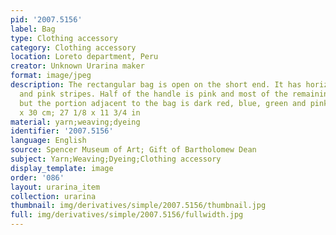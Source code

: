 ```yaml
---
pid: '2007.5156'
label: Bag
type: Clothing accessory
category: Clothing accessory
location: Loreto department, Peru
creator: Unknown Urarina maker
format: image/jpeg
description: The rectangular bag is open on the short end. It has horizontal blue
  and pink stripes. Half of the handle is pink and most of the remaining half is blue
  but the portion adjacent to the bag is dark red, blue, green and pink. Late 1800s-1996.&nbsp;69
  x 30 cm; 27 1/8 x 11 3/4 in
material: yarn;weaving;dyeing
identifier: '2007.5156'
language: English
source: Spencer Museum of Art; Gift of Bartholomew Dean
subject: Yarn;Weaving;Dyeing;Clothing accessory
display_template: image
order: '086'
layout: urarina_item
collection: urarina
thumbnail: img/derivatives/simple/2007.5156/thumbnail.jpg
full: img/derivatives/simple/2007.5156/fullwidth.jpg
---
```

